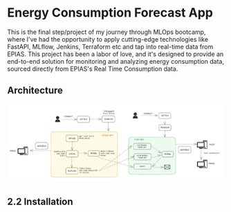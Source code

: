 # Energy Consumption Forecast App

This is the final step/project of my journey through MLOps bootcamp, where I've had the opportunity to apply cutting-edge technologies like FastAPI, MLflow, Jenkins, Terraform etc and tap into real-time data from EPIAS. This project has been a labor of love, and it's designed to provide an end-to-end solution for monitoring and analyzing energy consumption data, sourced directly from EPIAS's Real Time Consumption data.

## Architecture
![Simple Architecture](./images/architecture.png)

## 2.2 Installation
